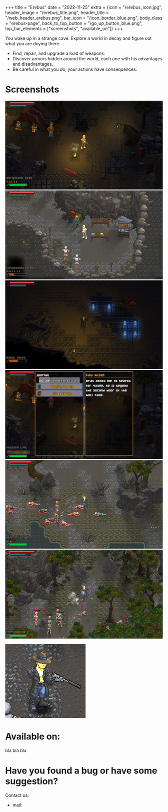+++
title = "Erebus"
date = "2022-11-25"
extra = {icon = "/erebus_icon.jpg", header_image = "/erebus_title.png", header_title = "/web_header_erebus.png", bar_icon = "/icon_border_blue.png", body_class = "erebus-page", back_to_top_button = "/go_up_button_blue.png", top_bar_elements = ["screenshots", "available_on"]}
+++

You wake up in a strange cave. Explore a world in decay and figure out what you are doying there.

- Find, repair, and upgrade a load of weapons.
- Discover armors hidden around the world, each one with his advantages and disadvantages.
- Be careful in what you do, your actions have consequences.

# Screenshots

<div class="image-grid">
    <img src="screenshots/01.jpg" alt="Screenshot 1">
    <img src="screenshots/02.jpg" alt="Screenshot 2">
    <img src="screenshots/03.jpg" alt="Screenshot 3">
    <img src="screenshots/04.jpg" alt="Screenshot 4">
    <img src="screenshots/05.jpg" alt="Screenshot 5">
    <img src="screenshots/06.jpg" alt="Screenshot 6">
</div>

![Armors](armors.gif)


# Available on:

bla bla bla


# Have you found a bug or have some suggestion?

Contact us:
- mail: